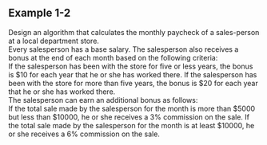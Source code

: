 ## Example 1-2
Design an algorithm that calculates the monthly paycheck of a sales-person at a local department store.\
Every salesperson has a base salary. The salesperson also receives a bonus at the end of each month based on the following criteria:\
 If the salesperson has been with the store for five or less years, the bonus is $10 for each year that he or she has worked there. If the salesperson has been with the store for more than five years, the bonus is $20 for each year that he or she has worked there.\
  The salesperson can earn an additional bonus as follows:\
   If the total sale made by the salesperson for the month is more than $5000 but less than $10000, he or she receives a 3% commission on the sale. If the total sale made by the salesperson for the month is at least $10000, he or she receives a 6% commission on the sale.